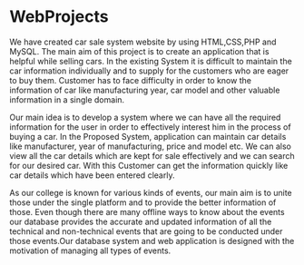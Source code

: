 # WebProjects

We have created car sale system website by using HTML,CSS,PHP and MySQL. The main
aim of this project is to create an application that is helpful while selling cars.
In the existing System it is difficult to maintain the car information individually and to supply
for the customers who are eager to buy them. Customer has to face difficulty in order to know
the information of car like manufacturing year, car model and other valuable information in a
single domain. 

Our main idea is to develop a system where we can have all the required
information for the user in order to effectively interest him in the process of buying a car.
In the Proposed System, application can maintain car details like manufacturer, year of
manufacturing, price and model etc. We can also view all the car details which are kept for sale
effectively and we can search for our desired car. With this Customer can get the information
quickly like car details which have been entered clearly.



As our college is known for various kinds of events, our main aim is to unite those under the
single platform and to provide the better information of those. Even though there are many
offline ways to know about the events our database provides the accurate and updated
information of all the technical and non-technical events that are going to be conducted under
those events.Our database system and web application is designed with the motivation of managing all
types of events.
